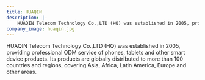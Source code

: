 ```yaml
---
title: HUAQIN
description: |-
    HUAQIN Telecom Technology Co.,LTD (HQ) was established in 2005, providing professional ODM service of phones, tablets and other smart device products.
company_image: huaqin.jpg
---
```

HUAQIN Telecom Technology Co.,LTD (HQ) was established in 2005, providing professional ODM service of phones, tablets and other smart device products. Its products are globally distributed to more than 100 countries and regions, covering Asia, Africa, Latin America, Europe and other areas.
